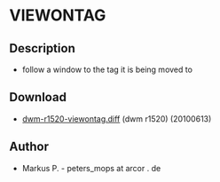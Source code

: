 # VIEWONTAG

## Description

 * follow a window to the tag it is being moved to 

## Download

 * [dwm-r1520-viewontag.diff](dwm-r1520-viewontag.diff) (dwm r1520) (20100613)

## Author

 * Markus P. - peters_mops at arcor . de

